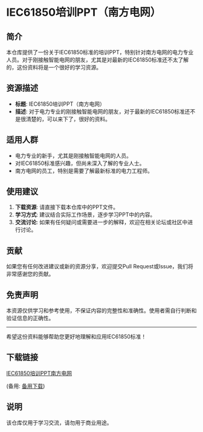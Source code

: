 # IEC61850培训PPT（南方电网）

## 简介

本仓库提供了一份关于IEC61850标准的培训PPT，特别针对南方电网的电力专业人员。对于刚接触智能电网的朋友，尤其是对最新的IEC61850标准还不太了解的，这份资料将是一个很好的学习资源。

## 资源描述

- **标题**: IEC61850培训PPT（南方电网）
- **描述**: 对于电力专业的刚接触智能电网的朋友，对于最新的IEC61850标准还不是很清楚的，可以来下了，很好的资料。

## 适用人群

- 电力专业的新手，尤其是刚接触智能电网的人员。
- 对IEC61850标准感兴趣，但尚未深入了解的专业人士。
- 南方电网的员工，特别是需要了解最新标准的电力工程师。

## 使用建议

1. **下载资源**: 请直接下载本仓库中的PPT文件。
2. **学习方式**: 建议结合实际工作场景，逐步学习PPT中的内容。
3. **交流讨论**: 如果有任何疑问或需要进一步的解释，欢迎在相关论坛或社区中进行讨论。

## 贡献

如果您有任何改进建议或新的资源分享，欢迎提交Pull Request或Issue，我们将非常感谢您的贡献。

## 免责声明

本资源仅供学习和参考使用，不保证内容的完整性和准确性。使用者需自行判断和验证信息的正确性。

---

希望这份资料能够帮助您更好地理解和应用IEC61850标准！

## 下载链接
[IEC61850培训PPT南方电网](https://pan.quark.cn/s/a0974856fabd) 

(备用: [备用下载](https://pan.baidu.com/s/1XxQpxGscDYoqdNFcspzNBg?pwd=1234))

## 说明

该仓库仅用于学习交流，请勿用于商业用途。
